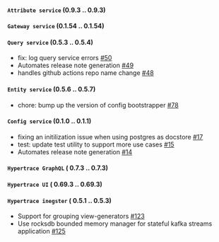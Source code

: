 #### `Attribute service`  (0.9.3 .. 0.9.3)

#### `Gateway service`  (0.1.54 .. 0.1.54)

#### `Query service`  (0.5.3 .. 0.5.4)
- fix: log query service errors [#50](https://github.com/hypertrace/query-service/pull/50)
- Automates release note generation [#49](https://github.com/hypertrace/query-service/pull/49)
- handles github actions repo name change [#48](https://github.com/hypertrace/query-service/pull/48)
#### `Entity service`  (0.5.6 .. 0.5.7)
- chore: bump up the version of config bootstrapper [#78](https://github.com/hypertrace/entity-service/pull/78)
#### `Config service`  (0.1.0 .. 0.1.1)
- fixing an initilization issue when using postgres as docstore [#17](https://github.com/hypertrace/config-service/pull/17)
- test: update test utility to support more use cases [#15](https://github.com/hypertrace/config-service/pull/15)
- Automates release note generation [#14](https://github.com/hypertrace/config-service/pull/14)
#### `Hypertrace GraphQL`  ( 0.7.3 .. 0.7.3)

#### `Hypertrace UI`  ( 0.69.3 .. 0.69.3)

#### `Hypertrace inegster`  ( 0.5.1 .. 0.5.3)
- Support for grouping view-generators [#123](https://github.com/hypertrace/hypertrace-ingester/pull/123)
- Use rocksdb bounded memory manager for stateful kafka streams application [#125](https://github.com/hypertrace/hypertrace-ingester/pull/125)
